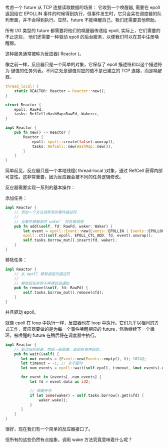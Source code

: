 考虑一个 future 从 TCP 连接读取数据的场景： 它收到一个唤醒器, 需要在 epoll 返回给它 EPOLLIN 事件的时候得到执行，但事件发生时，它只会呆在调度器的队列里面，并不会得到执行。显然，future 不能唤醒自己，我们还需要其他帮助。

所有 I/O 类型的 future 都需要将他们的唤醒器传递给 epoll, 实际上，它们需要的不止这些， 他们还需要一种驱动 epoll 的后台服务，以便我们可以在其中注册唤醒器。

这种服务通常被称为反应器( Reactor )。

像之前一样，反应器只是一个简单的对象，它保存了 epoll 描述符和以这个描述符为 键值的任务列表。不同之处是键值对应的值不是已建立的 TCP 连接，而是唤醒器。

```rust
thread_local! {
    static REACTOR: Reactor = Reactor::new();
}

struct Reactor {
    epoll: RawFd,
    tasks: RefCell<HashMap<RawFd, Waker>>,
}

impl Reactor {
    pub fn new() -> Reactor {
        Reactor {
            epoll: epoll::create(false).unwrap(),
            tasks: RefCell::new(HashMap::new()),
        }
    }
}

```
简单起见，反应器只是一个本地线程( thread-local )对象，通过 RefCell 获得内部可变性。这非常重要，因为反应器会被不同的任务逻辑修改。

反应器需要实现一系列的基本操作：

添加任务：
```rust
impl Reactor {
    // 添加一个关注读和写的事件描述符
    //
    // 当事件被触发时`waker` 将会被调用
    pub fn add(&self, fd: RawFd, waker: Waker) {
        let event = epoll::Event::new(Events::EPOLLIN | Events::EPOLLOUT, fd as u64);
        epoll::ctl(self.epoll, EPOLL_CTL_ADD, fd, event).unwrap();
        self.tasks.borrow_mut().insert(fd, waker);
    }
}

```
移除任务：
```rust
impl Reactor {
    // 从 epoll 移除指定的描述符
    //
    // 移除后任务将不再得到该通知
    pub fn remove(&self, fd: RawFd) {
        self.tasks.borrow_mut().remove(&fd);
    }
}

```
并且驱动 epoll。

就像 epoll 在 loop 中执行一样，反应器也在 loop 中执行。它们几乎以相同的方式工作，反应器要做的是为每一个事件唤醒相应的 future，然后继续下一个循环。被唤醒的 future 在稍后将在调度器中执行。
```rust
impl Reactor {
    // 驱动任务前进，然后一直阻塞，直到有事件到达。
    pub fn wait(&self) {
       let mut events = [Event::new(Events::empty(), 0); 1024];
       let timeout = -1; // 永不超时
       let num_events = epoll::wait(self.epoll, timeout, &mut events).unwrap();

       for event in &events[..num_events] {
           let fd = event.data as i32;

           // 唤醒任务
           if let Some(waker) = self.tasks.borrow().get(&fd) {
               waker.wake();
           }
       }
    }
}

```

很好，现在我们有一个简单的反应器接口了。

但所有的这些仍然有点抽象，调用 wake 方法究竟意味着什么呢？